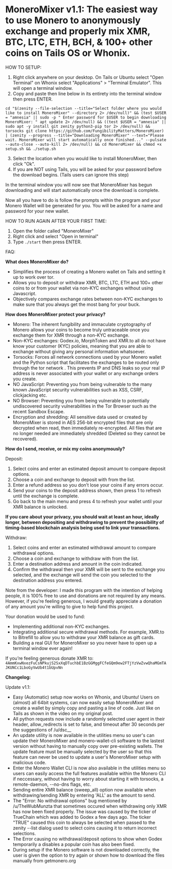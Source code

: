 # MoneroMixer v1.1: The easiest way to use Monero to anonymously exchange and properly mix XMR, BTC, LTC, ETH, BCH, & 100+ other coins on Tails OS or Whonix.

HOW TO SETUP: 
1. Right click anywhere on your desktop. On Tails or Ubuntu select "Open Terminal" on Whonix select "Applications" > "Terminal Emulator". This will open a terminal window. 
2. Copy and paste then line below in its entirety into the terminal window then press ENTER.

`cd "$(zenity --file-selection --title="Select folder where you would like to install MoneroMixer" --directory 2> /dev/null)" && (test $USER = "amnesia" || sudo -p "
Enter password for $USER to begin downloading MoneroMixer: " apt update 2> /dev/null) && ((test $USER = "amnesia" || sudo apt -y install git zenity python3-pip tor 2> /dev/null) && torsocks git clone https://github.com/FungibilityMatters/MoneroMixer) | (zenity --progress --title="Downloading MoneroMixer" --text="Please wait. MoneroMixer will start automatically once finished..." --pulsate --auto-close --auto-kill 2> /dev/null) && cd MoneroMixer && chmod +x setup.sh && ./setup.sh`

3. Select the location when you would like to install MoneroMixer, then click "Ok".
4. If you are NOT using Tails, you will be asked for your password before the download begins. (Tails users can ignore this step)

In the terminal window you will now see that MoneroMixer has begun downloading and will start automatically once the download is complete. 

Now all you have to do is follow the prompts within the program and your Monero Wallet will be generated for you. You will be asked for a name and password for your new wallet. 

HOW TO RUN AGAIN AFTER YOUR FIRST TIME: 
1. Open the folder called "MoneroMixer" 
2. Right click and select "Open in terminal"
3. Type `./start` then press ENTER.

FAQ:

**What does MoneroMixer do?**
- Simplifies the process of creating a Monero wallet on Tails and setting it up to work over tor.
- Allows you to deposit or withdraw XMR, BTC, LTC, ETH and 100+ other coins to or from your wallet via non-KYC exchanges without using Javascript.  
- Objectively compares exchange rates between non-KYC exchanges to make sure that you always get the most bang for your buck. 

**How does MoneroMixer protect your privacy?**
- Monero: The inherent fungibility and immaculate cryptography of Monero allows your coins to become truly untraceable once you exchange them for XMR through a non-KYC exchange. 
- Non-KYC exchanges: Godex.io, MorphToken and XMR.to all do not have know your customer (KYC) policies, meaning that you are able to exchange without giving any personal information whatsoever. 
- Torsocks: Forces all network connections used by your Monero wallet and the Python script that facilitates the exchanges to be routed only through the tor network . This prevents IP and DNS leaks so your real IP address is never associated with your wallet or any exchange orders you create.  
- NO JavaScript: Preventing you from being vulnerable to the many known JavaScript security vulnerabilities such as XSS, CSRF, clickjacking etc.
- NO Browser: Preventing you from being vulnerable to potentially undiscovered security vulnerabilities in the Tor Browser such as the recent Sandbox Escape. 
- Encryption and shredding: All sensitive data used or created by MoneroMixer is stored in AES 256-bit encrypted files that are only decrypted when read, then immediately re-encrypted. All files that are no longer needed are immediately shredded (Deleted so they cannot be recovered).     

**How do I send, receive, or mix my coins anonymously?**

Deposit: 
1. Select coins and enter an estimated deposit amount to compare deposit options.  
2. Choose a coin and exchange to deposit with from the list.
3. Enter a refund address so you don’t lose your coins if any errors occur. 
4. Send your coins to the deposit address shown, then press 1 to refresh until the exchange is complete. 
5. Go back to the main menu and press 4 to refresh your wallet until your XMR balance is unlocked.

**If you care about your privacy, you should wait at least an hour, ideally longer, between depositing and withdrawing to prevent the possibility of timing-based blockchain analysis being used to link your transactions.**

Withdraw:
1. Select coins and enter an estimated withdrawal amount to compare withdrawal options.
2. Choose a coin and exchange to withdraw with from the list.
3. Enter a destination address and amount in the coin indicated.
4. Confirm the withdrawal then your XMR will be sent to the exchange you selected, and the exchange will send the coin you selected to the destination address you entered. 


Note from the developer:
I made this program with the intention of helping people, it is 100% free to use
and donations are not required by any means. However, if you're feeling generous, 
I would greatly appreciate a donation of any amount you're willing to give to help fund this project. 

Your donation would be used to fund: 
- Implementing additional non-KYC exchanges.
- Integrating additional secure withdrawal methods.  For example, XMR.to to Bitrefill to allow you to withdraw your XMR balance as gift cards.
- Building a real GUI for MoneroMixer so you never have to open up a terminal window ever again!

If you’re feeling generous donate XMR to: `4AmmKxwNxezFuCsNPkujS2SxXqDTuchbE1BzGGMggFCfeGQm9ew2FTjYzVwZvwQhaMGmTAJKUNCc1LboGyVwUb4t1bUpvNn`


**Changelog:**

Update v1.1:
- Easy (Automatic) setup now works on Whonix, and Ubuntu! Users on (almost) all 64bit systems, can now easily setup MoneroMixer and create a wallet by simply copy and pasting a line of code. Just like on Tails as shown in the video on my original post.
- All python requests now include a randomly selected user agent in their header, allow_redirects is set to false, and timeout after 30 seconds per the suggestions of /u/dsc__
- An update utility is now available in the utilities menu so user's can update their MoneroMixer and monero-wallet-cli software to the lastest version without having to manually copy over pre-existing wallets. The update feature must be manually selected by the user so that this feature can never be used to update a user's MoneroMixer setup with malicious code.
- Enter the Monero Wallet CLI is now also available in the utilities menu so users can easily access the full features available within the Monero CLI if neccessary, without having to worry about starting it with torsocks, a remote-daemon, --no-dns flags, etc.
- Sending entire XMR balance (sweep_all) option now available when withdrawing/sending XMR by entering 'ALL' as the amount to send. 
- The "Error: No withdrawal options" bug mentioned by /u/TheWubMunzta that sometimes occured when withdrawing only XMR has now been fixed properly. The issue was caused by the ticker of TrueChain which was added to Godex a few days ago. The ticker "TRUE" caused this coin to always be selected when passed to the zenity --list dialog used to select coins causing it to return incorrect selections.
- The Error causing no withdrawal/deposit options to show when Godex temporarily a disables a popular coin has also been fixed. 
- During setup if the Monero software is not downloaded correctly, the user is given the option to try again or shown how to download the files manually from getmonero.org
